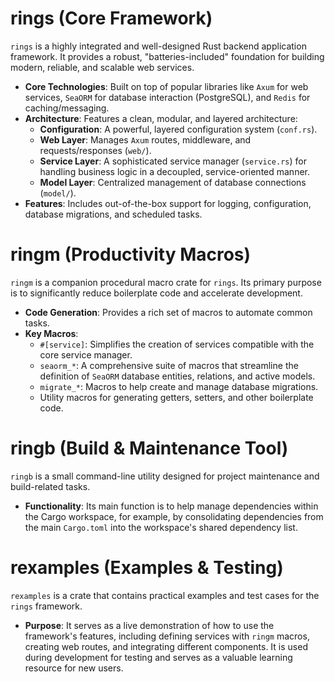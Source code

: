 # rings (Core Framework)

`rings` is a highly integrated and well-designed Rust backend application framework. It provides a robust, "batteries-included" foundation for building modern, reliable, and scalable web services.

- **Core Technologies**: Built on top of popular libraries like `Axum` for web services, `SeaORM` for database interaction (PostgreSQL), and `Redis` for caching/messaging.
- **Architecture**: Features a clean, modular, and layered architecture:
    - **Configuration**: A powerful, layered configuration system (`conf.rs`).
    - **Web Layer**: Manages `Axum` routes, middleware, and requests/responses (`web/`).
    - **Service Layer**: A sophisticated service manager (`service.rs`) for handling business logic in a decoupled, service-oriented manner.
    - **Model Layer**: Centralized management of database connections (`model/`).
- **Features**: Includes out-of-the-box support for logging, configuration, database migrations, and scheduled tasks.

# ringm (Productivity Macros)

`ringm` is a companion procedural macro crate for `rings`. Its primary purpose is to significantly reduce boilerplate code and accelerate development.

- **Code Generation**: Provides a rich set of macros to automate common tasks.
- **Key Macros**:
    - `#[service]`: Simplifies the creation of services compatible with the core service manager.
    - `seaorm_*`: A comprehensive suite of macros that streamline the definition of `SeaORM` database entities, relations, and active models.
    - `migrate_*`: Macros to help create and manage database migrations.
    - Utility macros for generating getters, setters, and other boilerplate code.

# ringb (Build & Maintenance Tool)

`ringb` is a small command-line utility designed for project maintenance and build-related tasks.

- **Functionality**: Its main function is to help manage dependencies within the Cargo workspace, for example, by consolidating dependencies from the main `Cargo.toml` into the workspace's shared dependency list.

# rexamples (Examples & Testing)

`rexamples` is a crate that contains practical examples and test cases for the `rings` framework.

- **Purpose**: It serves as a live demonstration of how to use the framework's features, including defining services with `ringm` macros, creating web routes, and integrating different components. It is used during development for testing and serves as a valuable learning resource for new users.
